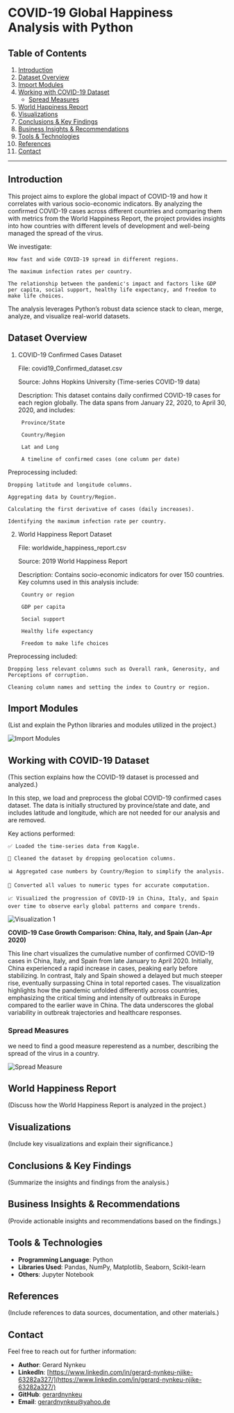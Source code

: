 # COVID-19 Global Happiness Analysis with Python

## Table of Contents
1. [Introduction](#introduction)
2. [Dataset Overview](#dataset-overview)
3. [Import Modules](#import-modules)
4. [Working with COVID-19 Dataset](#working-with-covid-19-dataset)
   - [Spread Measures](#spread-measures)
5. [World Happiness Report](#world-happiness-report)
6. [Visualizations](#visualizations)
7. [Conclusions & Key Findings](#conclusions--key-findings)
8. [Business Insights & Recommendations](#business-insights--recommendations)
9. [Tools & Technologies](#tools--technologies)
10. [References](#references)
11. [Contact](#contact)

---

## Introduction

This project aims to explore the global impact of COVID-19 and how it correlates with various socio-economic indicators. By analyzing the confirmed COVID-19 cases across different countries and comparing them with metrics from the World Happiness Report, the project provides insights into how countries with different levels of development and well-being managed the spread of the virus.

We investigate:

    How fast and wide COVID-19 spread in different regions.

    The maximum infection rates per country.

    The relationship between the pandemic's impact and factors like GDP per capita, social support, healthy life expectancy, and freedom to make life choices.

The analysis leverages Python’s robust data science stack to clean, merge, analyze, and visualize real-world datasets.

## Dataset Overview

1. COVID-19 Confirmed Cases Dataset

    File: covid19_Confirmed_dataset.csv

    Source: Johns Hopkins University (Time-series COVID-19 data)

    Description: This dataset contains daily confirmed COVID-19 cases for each region globally. The data spans from January 22, 2020, to April 30, 2020, and includes:

        Province/State

        Country/Region

        Lat and Long

        A timeline of confirmed cases (one column per date)

Preprocessing included:

    Dropping latitude and longitude columns.

    Aggregating data by Country/Region.

    Calculating the first derivative of cases (daily increases).

    Identifying the maximum infection rate per country.

2. World Happiness Report Dataset

    File: worldwide_happiness_report.csv

    Source: 2019 World Happiness Report

    Description: Contains socio-economic indicators for over 150 countries. Key columns used in this analysis include:

        Country or region

        GDP per capita

        Social support

        Healthy life expectancy

        Freedom to make life choices

Preprocessing included:

    Dropping less relevant columns such as Overall rank, Generosity, and Perceptions of corruption.

    Cleaning column names and setting the index to Country or region.



## Import Modules

(List and explain the Python libraries and modules utilized in the project.) 


![Import Modules](https://github.com/gerardnynkeu/Portfolio-Data-Analytics/blob/main/COVID-19-Global-Happiness-Analysis-with-Python/import%20module.png?raw=true)

## Working with COVID-19 Dataset
(This section explains how the COVID-19 dataset is processed and analyzed.) 


In this step, we load and preprocess the global COVID-19 confirmed cases dataset. The data is initially structured by province/state and date, and includes latitude and longitude, which are not needed for our analysis and are removed.

Key actions performed:

    ✅ Loaded the time-series data from Kaggle.

    🧹 Cleaned the dataset by dropping geolocation columns.

    📊 Aggregated case numbers by Country/Region to simplify the analysis.

    🔢 Converted all values to numeric types for accurate computation.

    📈 Visualized the progression of COVID-19 in China, Italy, and Spain over time to observe early global patterns and compare trends. 


![Visualization 1](https://github.com/gerardnynkeu/Portfolio-Data-Analytics/blob/main/COVID-19-Global-Happiness-Analysis-with-Python/viz1.png?raw=true) 


**COVID-19 Case Growth Comparison: China, Italy, and Spain (Jan–Apr 2020)**

This line chart visualizes the cumulative number of confirmed COVID-19 cases in China, Italy, and Spain from late January to April 2020. Initially, China experienced a rapid increase in cases, peaking early before stabilizing. In contrast, Italy and Spain showed a delayed but much steeper rise, eventually surpassing China in total reported cases. The visualization highlights how the pandemic unfolded differently across countries, emphasizing the critical timing and intensity of outbreaks in Europe compared to the earlier wave in China. The data underscores the global variability in outbreak trajectories and healthcare responses.


### Spread Measures

we need to find a good measure reperestend as a number, describing the spread of the virus in a country. 

![Spread Measure](https://github.com/gerardnynkeu/Portfolio-Data-Analytics/blob/main/COVID-19-Global-Happiness-Analysis-with-Python/spread%20measure.png?raw=true)



## World Happiness Report
(Discuss how the World Happiness Report is analyzed in the project.)

## Visualizations
(Include key visualizations and explain their significance.)

## Conclusions & Key Findings
(Summarize the insights and findings from the analysis.)

## Business Insights & Recommendations
(Provide actionable insights and recommendations based on the findings.)

## Tools & Technologies
- **Programming Language**: Python
- **Libraries Used**: Pandas, NumPy, Matplotlib, Seaborn, Scikit-learn
- **Others**: Jupyter Notebook

## References
(Include references to data sources, documentation, and other materials.)

## Contact
Feel free to reach out for further information:

- **Author**: Gerard Nynkeu  
- **LinkedIn**: [https://www.linkedin.com/in/gerard-nynkeu-njike-63282a327/](https://www.linkedin.com/in/gerard-nynkeu-njike-63282a327/)  
- **GitHub**: [gerardnynkeu](https://github.com/gerardnynkeu)  
- **Email**: [gerardnynkeu@yahoo.de](mailto:gerardnynkeu@yahoo.de)
